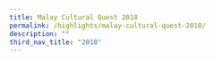 ```yaml
---
title: Malay Cultural Quest 2018
permalink: /highlights/malay-cultural-quest-2018/
description: ""
third_nav_title: "2018"
---
```

